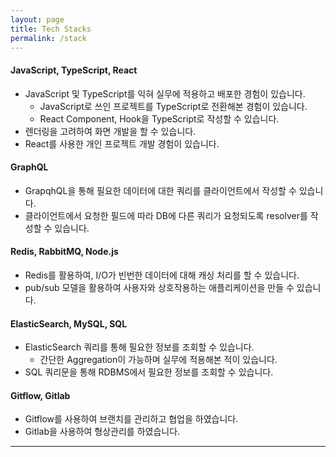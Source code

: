 ```yaml
---
layout: page
title: Tech Stacks
permalink: /stack
---
```


#### JavaScript, TypeScript, React

- JavaScript 및 TypeScript를 익혀 실무에 적용하고 배포한 경험이 있습니다.
    - JavaScript로 쓰인 프로젝트를 TypeScript로 전환해본 경험이 있습니다.
    - React Component, Hook을 TypeScript로 작성할 수 있습니다.
- 렌더링을 고려하여 화면 개발을 할 수 있습니다.
- React를 사용한 개인 프로젝트 개발 경험이 있습니다.

#### GraphQL

- GrapqhQL을 통해 필요한 데이터에 대한 쿼리를 클라이언트에서 작성할 수 있습니다.
- 클라이언트에서 요청한 필드에 따라 DB에 다른 쿼리가 요청되도록 resolver를 작성할 수 있습니다.

#### Redis, RabbitMQ, Node.js

- Redis를 활용하여, I/O가 빈번한 데이터에 대해 캐싱 처리를 할 수 있습니다.
- pub/sub 모델을 활용하여 사용자와 상호작용하는 애플리케이션을 만들 수 있습니다.

#### ElasticSearch, MySQL, SQL

- ElasticSearch 쿼리를 통해 필요한 정보를 조회할 수 있습니다.
  - 간단한 Aggregation이 가능하며 실무에 적용해본 적이 있습니다.
- SQL 쿼리문을 통해 RDBMS에서 필요한 정보를 조회할 수 있습니다.

#### Gitflow, Gitlab

- Gitflow를 사용하여 브랜치를 관리하고 협업을 하였습니다.
- Gitlab을 사용하여 형상관리를 하였습니다.

---
<a frameborder="0" data-theme="light" data-layers="1,2,3,4" data-stack-embed="true" href="https://embed.stackshare.io/stacks/embed/4e1ad1ba25c86ddba7397066ed011f"/><script async src="https://cdn1.stackshare.io/javascripts/client-code.js" charset="utf-8"></script>
